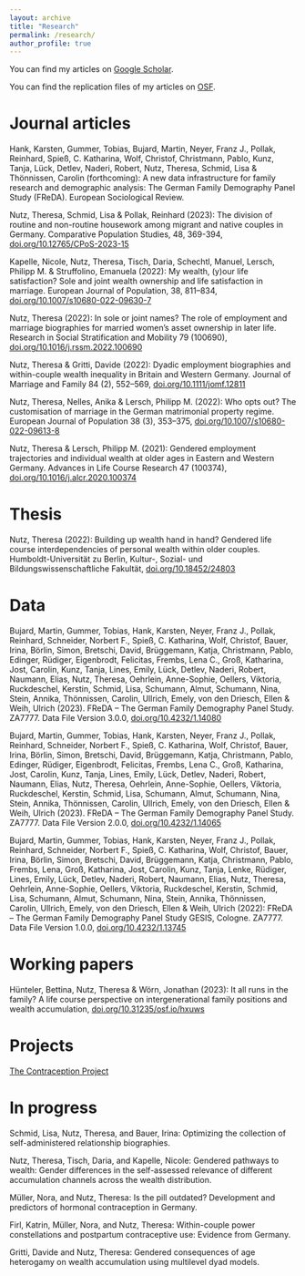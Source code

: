 ```yaml
---
layout: archive
title: "Research"
permalink: /research/
author_profile: true
---
```


You can find my articles on [Google Scholar](https://scholar.google.de/citations?user=eSYb0E8AAAAJ).

You can find the replication files of my articles on [OSF](https://osf.io/bvrt6).

Journal articles
======

Hank, Karsten, Gummer, Tobias, Bujard, Martin, Neyer, Franz J., Pollak, Reinhard, Spieß, C. Katharina, Wolf, Christof, Christmann, Pablo, Kunz, Tanja, Lück, Detlev, Naderi, Robert, Nutz, Theresa, Schmid, Lisa & Thönnissen, Carolin (forthcoming): A new data infrastructure for family research and demographic analysis: The German Family Demography Panel Study (FReDA). European Sociological Review.

Nutz, Theresa, Schmid, Lisa & Pollak, Reinhard (2023): The division of routine and non-routine housework among migrant and native couples in Germany. Comparative Population Studies, 48, 369-394, [doi.org/10.12765/CPoS-2023-15](https://doi.org/10.12765/CPoS-2023-15)

Kapelle, Nicole, Nutz, Theresa, Tisch, Daria, Schechtl, Manuel, Lersch, Philipp M. & Struffolino, Emanuela (2022): My wealth, (y)our life satisfaction? Sole and joint wealth ownership and life satisfaction in marriage. European Journal of Population, 38, 811–834, [doi.org/10.1007/s10680-022-09630-7](https://doi.org/10.1007/s10680-022-09630-7) 

Nutz, Theresa (2022): In sole or joint names? The role of employment and marriage biographies for married women’s asset ownership in later life. Research in Social Stratification and Mobility 79 (100690), [doi.org/10.1016/j.rssm.2022.100690](https://doi.org/10.1016/j.rssm.2022.100690)

Nutz, Theresa & Gritti, Davide (2022): Dyadic employment biographies and within-couple wealth inequality in Britain and Western Germany. Journal of Marriage and Family 84 (2), 552–569, [doi.org/10.1111/jomf.12811](https://doi.org/10.1111/jomf.12811)

Nutz, Theresa, Nelles, Anika & Lersch, Philipp M. (2022): Who opts out? The customisation of marriage in the German matrimonial property regime. European Journal of Population 38 (3), 353–375, [doi.org/10.1007/s10680-022-09613-8](https://doi.org/10.1007/s10680-022-09613-8)

Nutz, Theresa & Lersch, Philipp M. (2021): Gendered employment trajectories and individual wealth at older ages in Eastern and Western Germany. Advances in Life Course Research 47 (100374), [doi.org/10.1016/j.alcr.2020.100374](https://doi.org/10.1016/j.alcr.2020.100374)


Thesis
======
Nutz, Theresa (2022): Building up wealth hand in hand? Gendered life course interdependencies of personal wealth within older couples. Humboldt-Universität zu Berlin, Kultur-, Sozial- und Bildungswissenschaftliche Fakultät, [doi.org/10.18452/24803](https://doi.org/10.18452/24803)


Data
======

Bujard, Martin, Gummer, Tobias, Hank, Karsten, Neyer, Franz J., Pollak, Reinhard, Schneider, Norbert F., Spieß, C. Katharina, Wolf, Christof, Bauer, Irina, Börlin, Simon, Bretschi, David, Brüggemann, Katja, Christmann, Pablo, Edinger, Rüdiger, Eigenbrodt, Felicitas, Frembs, Lena C., Groß, Katharina, Jost, Carolin, Kunz, Tanja, Lines, Emily, Lück, Detlev, Naderi, Robert, Naumann, Elias, Nutz, Theresa, Oehrlein, Anne-Sophie, Oellers, Viktoria, Ruckdeschel, Kerstin, Schmid, Lisa, Schumann, Almut, Schumann, Nina, Stein, Annika, Thönnissen, Carolin, Ullrich, Emely, von den Driesch, Ellen & Weih, Ulrich (2023). FReDA – The German Family Demography Panel Study. ZA7777. 
Data File Version 3.0.0, [doi.org/10.4232/1.14080](https://doi.org/10.4232/1.14080)

Bujard, Martin, Gummer, Tobias, Hank, Karsten, Neyer, Franz J., Pollak, Reinhard, Schneider, Norbert F., Spieß, C. Katharina, Wolf, Christof, Bauer, Irina, Börlin, Simon, Bretschi, David, Brüggemann, Katja, Christmann, Pablo, Edinger, Rüdiger, Eigenbrodt, Felicitas, Frembs, Lena C., Groß, Katharina, Jost, Carolin, Kunz, Tanja, Lines, Emily, Lück, Detlev, Naderi, Robert, Naumann, Elias, Nutz, Theresa, Oehrlein, Anne-Sophie, Oellers, Viktoria, Ruckdeschel, Kerstin, Schmid, Lisa, Schumann, Almut, Schumann, Nina, Stein, Annika, Thönnissen, Carolin, Ullrich, Emely, von den Driesch, Ellen & Weih, Ulrich (2023). FReDA – The German Family Demography Panel Study. ZA7777. 
Data File Version 2.0.0, [doi.org/10.4232/1.14065](https://dx.doi.org/10.4232/1.14065)

Bujard, Martin, Gummer, Tobias, Hank, Karsten, Neyer, Franz J., Pollak, Reinhard, Schneider, Norbert F., Spieß, C. Katharina, Wolf, Christof, Bauer, Irina, Börlin, Simon, Bretschi, David, Brüggemann, Katja, Christmann, Pablo, Frembs, Lena, Groß, Katharina, Jost, Carolin, Kunz, Tanja, Lenke, Rüdiger, Lines, Emily, Lück, Detlev, Naderi, Robert, Naumann, Elias, Nutz, Theresa, Oehrlein, Anne-Sophie, Oellers, Viktoria, Ruckdeschel, Kerstin, Schmid, Lisa, Schumann, Almut, Schumann, Nina, Stein, Annika, Thönnissen, Carolin, Ullrich, Emely, von den Driesch, Ellen & Weih, Ulrich (2022): FReDA – The German Family Demography Panel Study GESIS, Cologne. ZA7777. Data File Version 1.0.0, [doi.org/10.4232/1.13745](https://doi.org/10.4232/1.13745)

Working papers
======

Hünteler, Bettina, Nutz, Theresa & Wörn, Jonathan (2023): It all runs in the family? A life course perspective on intergenerational family positions and wealth accumulation, [doi.org/10.31235/osf.io/hxuws](https://doi.org/10.31235/osf.io/hxuws)

Projects
======

[The Contraception Project](https://projectcontraception.github.io)


In progress
======

Schmid, Lisa, Nutz, Theresa, and Bauer, Irina: Optimizing the collection of self-administered relationship biographies.

Nutz, Theresa, Tisch,  Daria, and Kapelle, Nicole: Gendered pathways to wealth: Gender differences in the self-assessed relevance of different accumulation channels across the wealth distribution.

Müller, Nora, and Nutz, Theresa: Is the pill outdated? Development and predictors of hormonal contraception in Germany.

Firl, Katrin, Müller, Nora, and Nutz, Theresa: Within-couple power constellations and postpartum contraceptive use: Evidence from Germany.

Gritti, Davide and Nutz, Theresa: Gendered consequences of age heterogamy on wealth accumulation using multilevel dyad models.